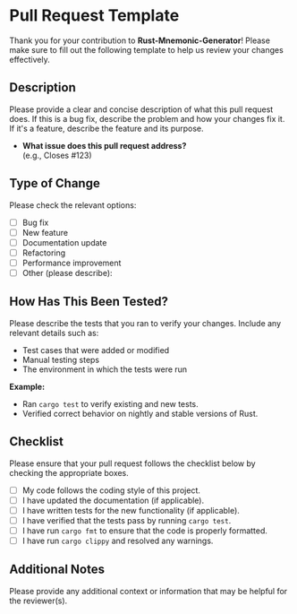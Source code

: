# Pull Request Template

Thank you for your contribution to **Rust-Mnemonic-Generator**! Please make sure to fill out the following template to help us review your changes effectively.

## Description

Please provide a clear and concise description of what this pull request does. If this is a bug fix, describe the problem and how your changes fix it. If it's a feature, describe the feature and its purpose.

- **What issue does this pull request address?**  
  (e.g., Closes #123)

## Type of Change

Please check the relevant options:

- [ ] Bug fix
- [ ] New feature
- [ ] Documentation update
- [ ] Refactoring
- [ ] Performance improvement
- [ ] Other (please describe):

## How Has This Been Tested?

Please describe the tests that you ran to verify your changes. Include any relevant details such as:

- Test cases that were added or modified
- Manual testing steps
- The environment in which the tests were run

**Example:**
- Ran `cargo test` to verify existing and new tests.
- Verified correct behavior on nightly and stable versions of Rust.

## Checklist

Please ensure that your pull request follows the checklist below by checking the appropriate boxes.

- [ ] My code follows the coding style of this project.
- [ ] I have updated the documentation (if applicable).
- [ ] I have written tests for the new functionality (if applicable).
- [ ] I have verified that the tests pass by running `cargo test`.
- [ ] I have run `cargo fmt` to ensure that the code is properly formatted.
- [ ] I have run `cargo clippy` and resolved any warnings.

## Additional Notes

Please provide any additional context or information that may be helpful for the reviewer(s).
